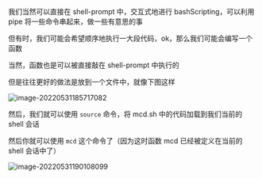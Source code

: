 我们当然可以直接在 shell-prompt 中，交互式地进行 bashScripting，可以利用 pipe 将一些命令串起来，做一些有意思的事

但有时，我们可能会希望顺序地执行一大段代码，ok，那么我们可能会编写一个函数

当然，函数也是可以被直接敲在 shell-prompt 中执行的

但是往往更好的做法是放到一个文件中，就像下图这样

![image-20220531185717082](https://aliyun-oss-lpj.oss-cn-qingdao.aliyuncs.com/images/by-picgo/image-20220531185717082.png)

然后，我们就可以使用 `source` 命令，将 mcd.sh 中的代码加载到我们当前的 shell 会话

然后你就可以使用 `mcd` 这个命令了（因为这时函数 mcd 已经被定义在当前的 shell 会话中了）

![image-20220531190108099](https://aliyun-oss-lpj.oss-cn-qingdao.aliyuncs.com/images/by-picgo/image-20220531190108099.png)


